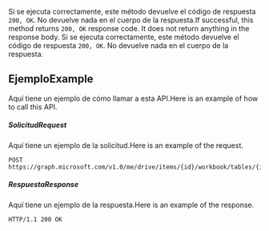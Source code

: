 <span data-ttu-id="35491-p102">Si se ejecuta correctamente, este método devuelve el código de respuesta `200, OK`. No devuelve nada en el cuerpo de la respuesta.</span><span class="sxs-lookup"><span data-stu-id="35491-p102">If successful, this method returns `200, OK` response code. It does not return anything in the response body.</span></span>
Si se ejecuta correctamente, este método devuelve el código de respuesta `200, OK`. No devuelve nada en el cuerpo de la respuesta.

## <span data-ttu-id="35491-117">Ejemplo</span><span class="sxs-lookup"><span data-stu-id="35491-117">Example</span></span>
<a id="example" class="xliff"></a>
<span data-ttu-id="35491-118">Aquí tiene un ejemplo de cómo llamar a esta API.</span><span class="sxs-lookup"><span data-stu-id="35491-118">Here is an example of how to call this API.</span></span>
##### <span data-ttu-id="35491-119">Solicitud</span><span class="sxs-lookup"><span data-stu-id="35491-119">Request</span></span>
<a id="request" class="xliff"></a>
<span data-ttu-id="35491-120">Aquí tiene un ejemplo de la solicitud.</span><span class="sxs-lookup"><span data-stu-id="35491-120">Here is an example of the request.</span></span>
<!-- {
  "blockType": "request",
  "name": "table_delete"
}-->
```http
POST https://graph.microsoft.com/v1.0/me/drive/items/{id}/workbook/tables/{id|name}/delete
```

##### <span data-ttu-id="35491-121">Respuesta</span><span class="sxs-lookup"><span data-stu-id="35491-121">Response</span></span>
<a id="response" class="xliff"></a>
<span data-ttu-id="35491-122">Aquí tiene un ejemplo de la respuesta.</span><span class="sxs-lookup"><span data-stu-id="35491-122">Here is an example of the response.</span></span> 
<!-- {
  "blockType": "response",
  "truncated": true,
  "@odata.type": "microsoft.graph.none"
} -->
```http
HTTP/1.1 200 OK
```

<!-- uuid: 8fcb5dbc-d5aa-4681-8e31-b001d5168d79
2015-10-25 14:57:30 UTC -->
<!-- {
  "type": "#page.annotation",
  "description": "Table: delete",
  "keywords": "",
  "section": "documentation",
  "tocPath": ""
}-->